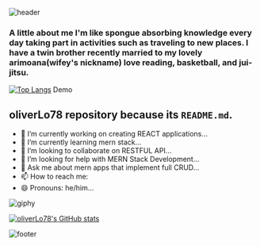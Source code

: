 ![header](https://capsule-render.vercel.app/api?type=rect&color=gradient&height=300&section=header&text=HiThereI'm%20Oliver👋&fontSize=70)

### A little about me I'm like spongue absorbing knowledge every day taking part in activities such as traveling to new places. I have a twin brother recently married to my lovely arimoana(wifey's nickname) love reading, basketball, and jui-jitsu.

[![Top Langs](https://github-readme-stats.vercel.app/api/top-langs/?username=oliverLo78&layout=compact)](https://github.com/oliverLo78/github-readme-stats)
Demo

## oliverLo78 repository because its `README.md`.


- 🔭 I’m currently working on creating REACT applications...
- 🌱 I’m currently learning mern stack...
- 👯 I’m looking to collaborate on RESTFUL API...
- 🤔 I’m looking for help with MERN Stack Development...
- 💬 Ask me about mern apps that implement full CRUD...
- 📫 How to reach me: 
- 😄 Pronouns: he/him...

![giphy](https://user-images.githubusercontent.com/109435666/209471570-a4a0aa6a-b203-4f81-bc51-ab2aae3ca784.gif)

[![oliverLo78's GitHub stats](https://github-readme-stats.vercel.app/api?username=oliverLo78)](https://github.com/oliverLo78/github-readme-stats)

![footer](https://capsule-render.vercel.app/api?type=rect&color=gradient&height=300&section=footer&text=%20&fontSize=90)
